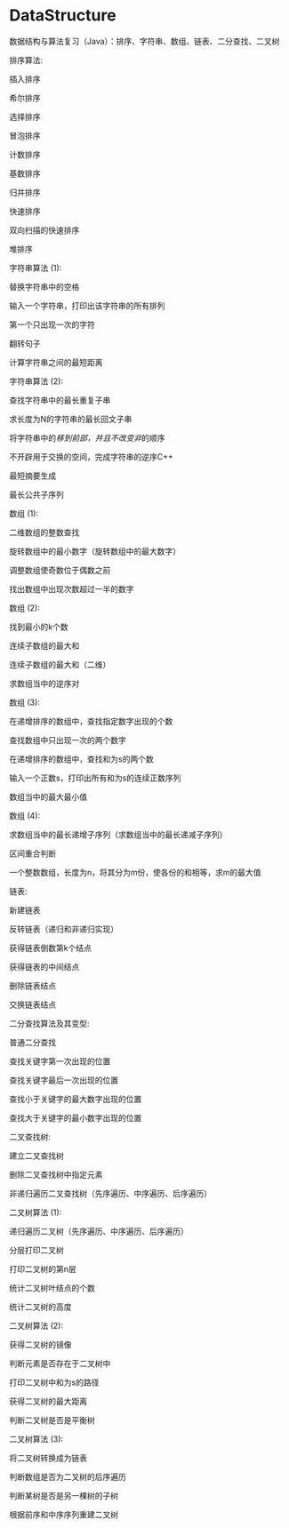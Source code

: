 # DataStructure
数据结构与算法复习（Java）：排序、字符串、数组、链表、二分查找、二叉树

排序算法:

插入排序

希尔排序

选择排序

冒泡排序

计数排序

基数排序

归并排序

快速排序

双向扫描的快速排序

堆排序

字符串算法 (1):

替换字符串中的空格

输入一个字符串，打印出该字符串的所有排列

第一个只出现一次的字符

翻转句子

计算字符串之间的最短距离

字符串算法 (2):

查找字符串中的最长重复子串

求长度为N的字符串的最长回文子串

将字符串中的*移到前部，并且不改变非*的顺序

不开辟用于交换的空间，完成字符串的逆序C++

最短摘要生成

最长公共子序列

数组      (1):

二维数组的整数查找

旋转数组中的最小数字（旋转数组中的最大数字）

调整数组使奇数位于偶数之前

找出数组中出现次数超过一半的数字

数组      (2):

找到最小的k个数

连续子数组的最大和

连续子数组的最大和（二维）

求数组当中的逆序对

数组      (3):

在递增排序的数组中，查找指定数字出现的个数

查找数组中只出现一次的两个数字

在递增排序的数组中，查找和为s的两个数

输入一个正数s，打印出所有和为s的连续正数序列

数组当中的最大最小值

数组      (4):

求数组当中的最长递增子序列（求数组当中的最长递减子序列）

区间重合判断

一个整数数组，长度为n，将其分为m份，使各份的和相等，求m的最大值

链表:

新建链表

反转链表（递归和非递归实现）

获得链表倒数第k个结点

获得链表的中间结点

删除链表结点

交换链表结点

二分查找算法及其变型:

普通二分查找

查找关键字第一次出现的位置

查找关键字最后一次出现的位置

查找小于关键字的最大数字出现的位置

查找大于关键字的最小数字出现的位置

二叉查找树:

建立二叉查找树

删除二叉查找树中指定元素

非递归遍历二叉查找树（先序遍历、中序遍历、后序遍历）

二叉树算法    (1):

递归遍历二叉树（先序遍历、中序遍历、后序遍历）

分层打印二叉树

打印二叉树的第n层

统计二叉树叶结点的个数

统计二叉树的高度

二叉树算法    (2):

获得二叉树的镜像

判断元素是否存在于二叉树中

打印二叉树中和为s的路径

获得二叉树的最大距离

判断二叉树是否是平衡树

二叉树算法    (3):

将二叉树转换成为链表

判断数组是否为二叉树的后序遍历

判断某树是否是另一棵树的子树

根据前序和中序序列重建二叉树
